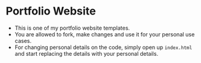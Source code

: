 # Portfolio Website

- This is one of my portfolio website templates.
- You are allowed to fork, make changes and use it for your personal use cases.
- For changing personal details on the code, simply open up `index.html` and start replacing the details with your personal details.

